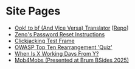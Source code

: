 Site Pages
=====

*   [Ook! to bf (And Vice Versa) Translator](https://joe-ds.github.io/ooktobf.html) \[[Repo](https://github.com/joe-ds/ooktobf)\]
*   [Zeno's Password Reset Instructions](https://joe-ds.github.io/zeno.html)
*   [Clickjacking Test Frame](https://joe-ds.github.io/clickjacking.html)
*   [OWASP Top Ten Rearrangement 'Quiz'](https://joe-ds.github.io/OwaspTopTen.html)
*   [When Is X Working Days From Y?](https://joe-ds.github.io/workingdays.html)
*   [Mob4Mobs (Presented at Brum BSides 2025)](https://joe-ds.github.io/mob4mobs.html)
